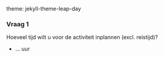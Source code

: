 theme: jekyll-theme-leap-day

### Vraag 1

Hoeveel tijd wilt u voor de activiteit inplannen (excl. reistijd)?

- ... uur

